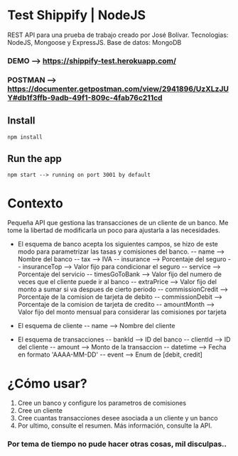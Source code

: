 # Test Shippify | NodeJS

REST API para una prueba de trabajo creado por José Bolívar.
Tecnologias: NodeJS, Mongoose y ExpressJS.
Base de datos: MongoDB

### DEMO --> https://shippify-test.herokuapp.com/

### POSTMAN --> https://documenter.getpostman.com/view/2941896/UzXLzJUY#db1f3ffb-9adb-49f1-809c-4fab76c211cd

## Install

    npm install

## Run the app

    npm start --> running on port 3001 by default

# Contexto

Pequeña API que gestiona las transacciones de un cliente de un banco.
Me tome la libertad de modificarla un poco para ajustarla a las necesidades.

- El esquema de banco acepta los siguientes campos, se hizo de este modo para parametrizar las tasas y comisiones del banco. 
-- name --> Nombre del banco
-- tax --> IVA
-- insurance --> Porcentaje del seguro
-- insuranceTop --> Valor fijo para condicionar el seguro 
-- service --> Porcentaje del servicio
-- timesGoToBank --> Valor fijo del numero de veces que el cliente puede ir al banco
-- extraPrice --> Valor fijo del monto a sumar si va despues de cierto periodo
-- commissionCredit --> Porcentaje de la comision de tarjeta de debito
-- commissionDebit --> Porcentaje de la comision de tarjeta de credito
-- amountMonth --> Valor fijo del monto mensual para considerar las comisiones por tarjeta

- El esquema de cliente
-- name --> Nombre del cliente
- El esquema de transacciones
-- bankId --> ID del banco
-- clientId --> ID del cliente
-- amount --> Monto de la transaccion
-- datetime --> Fecha en formato 'AAAA-MM-DD'
-- event --> Enum de [debit, credit]

 

# ¿Cómo usar?

1.  Cree un banco y configure los parametros de comisiones
2.  Cree un cliente
3.  Cree cuantas transacciones desee asociada a un cliente y un banco
4.  Por ultimo, consulte el resumen. Más información, consulte la API.


### Por tema de tiempo no pude hacer otras cosas, mil disculpas..


